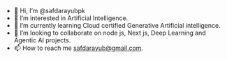 - 👋 Hi, I’m @safdarayubpk
- 👀 I’m interested in Artificial Intelligence.
- 🌱 I’m currently learning Cloud certified Generative Artificial intelligence.
- 💞️ I’m looking to collaborate on node js, Next js, Deep Learning and Agentic AI projects.
- 📫 How to reach me safdarayub@gmail.com.

<!---
safdarayubpk/safdarayubpk is a ✨ special ✨ repository because its `README.md` (this file) appears on your GitHub profile.
You can click the Preview link to take a look at your changes.
--->
